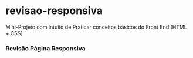 # revisao-responsiva

Mini-Projeto com intuito de Praticar conceitos básicos do Front End (HTML + CSS)

### Revisão Página Responsiva
